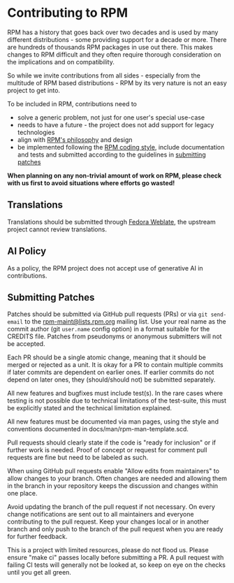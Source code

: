 # Contributing to RPM

RPM has a history that goes back over two decades and is used by many
different distributions - some providing support for a decade or
more. There are hundreds of thousands RPM packages in use out
there. This makes changes to RPM difficult and they often require thorough
consideration on the implications and on compatibility.

So while we invite contributions from all sides - especially from the
multitude of RPM based distributions - RPM by its very nature is not an
easy project to get into.

To be included in RPM, contributions need to
* solve a generic problem, not just for one user's special use-case
* needs to have a future - the project does not add support for legacy
  technologies
* align with [RPM's philosophy](https://rpm-software-management.github.io/rpm/manual/philosophy.html) and design
* be implemented following the [RPM coding style](CODING_STYLE.md), include
  documentation and tests and submitted according to the guidelines in
  [submitting patches](#Submitting-Patches)

**When planning on any non-trivial amount of work on RPM, please check with us
first to avoid situations where efforts go wasted!**

## Translations

Translations should be submitted through [Fedora Weblate](https://translate.fedoraproject.org/projects/rpm/),
the upstream project cannot review translations.

## AI Policy

As a policy, the RPM project does not accept use of generative AI
in contributions.

## Submitting Patches

Patches should be submitted via GitHub pull requests (PRs) or via `git
send-email` to the rpm-maint@lists.rpm.org mailing list. Use your real
name as the commit author (git `user.name` config option) in a format
suitable for the CREDITS file.
Patches from pseudonyms or anonymous submitters will not be accepted.

Each PR should be a single atomic change, meaning that it should be merged
or rejected as a unit. It is okay for a PR to contain multiple commits if
later commits are dependent on earlier ones.  If earlier commits do not
depend on later ones, they (should/should not) be submitted separately.

All new features and bugfixes must include test(s). In the rare cases
where testing is not possible due to technical limitations of the test-suite,
this must be explicitly stated and the technical limitation explained.

All new features must be documented via man pages, using the style
and conventions documented in docs/man/rpm-man-template.scd.

Pull requests should clearly state if the code is "ready for
inclusion" or if further work is needed. Proof of concept or request
for comment pull requests are fine but need to be labeled as such.

When using GitHub pull requests enable "Allow edits from maintainers"
to allow changes to your branch. Often changes are needed and allowing
them in the branch in your repository keeps the discussion and changes
within one place.

Avoid updating the branch of the pull request if not necessary. On
every change notifications are sent out to all maintainers and
everyone contributing to the pull request. Keep your changes local or
in another branch and only push to the branch of the pull request when
you are ready for further feedback.

This is a project with limited resources, please do not flood us.
Please ensure "make ci" passes locally before submitting a PR.
A pull request with failing CI tests will generally not be looked at,
so keep on eye on the checks until you get all green.

